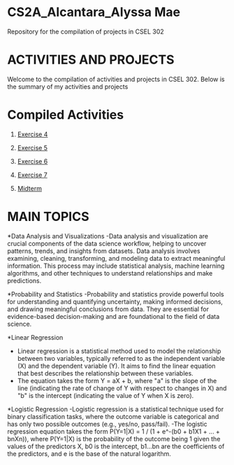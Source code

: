 # CS2A_Alcantara_Alyssa Mae
Repository for the compilation of projects in CSEL 302

# ACTIVITIES AND PROJECTS

Welcome to the compilation of activities and projects in CSEL 302.
Below is the summary of my activities and projects

# Compiled Activities

1. <a href="2A_Alcantara_Exer4.ipynb">Exercise 4</a>

2. <a href="2A_ALCANTARA_EXER5.ipynb">Exercise 5</a>

3. <a href="2A_ALCANTARA_EXER6_.ipynb">Exercise 6</a>

4. <a href="2A_ALCANTARA_EXER7.ipynb">Exercise 7</a>

5. <a href="2A_ALCANTARA_MIDTERM.ipynb">Midterm</a>

# MAIN TOPICS

*Data Analysis and Visualizations
-Data analysis and visualization are crucial components of the data science workflow, helping to uncover patterns, trends, and insights from datasets. Data analysis involves examining, cleaning, transforming, and modeling data to extract meaningful information. This process may include statistical analysis, machine learning algorithms, and other techniques to understand relationships and make predictions.

*Probability and Statistics
-Probability and statistics provide powerful tools for understanding and quantifying uncertainty, making informed decisions, and drawing meaningful conclusions from data. They are essential for evidence-based decision-making and are foundational to the field of data science.

*Linear Regression
- Linear regression is a statistical method used to model the relationship between two variables, typically referred to as the independent variable (X) and the dependent variable (Y). It aims to find the linear equation that best describes the relationship between these variables.
- The equation takes the form Y = aX + b, where "a" is the slope of the line (indicating the rate of change of Y with respect to changes in X) and "b" is the intercept (indicating the value of Y when X is zero).

*Logistic Regression
-Logistic regression is a statistical technique used for binary classification tasks, where the outcome variable is categorical and has only two possible outcomes (e.g., yes/no, pass/fail). 
-The logistic regression equation takes the form P(Y=1|X) = 1 / (1 + e^-(b0 + b1X1 + ... + bnXn)), where P(Y=1|X) is the probability of the outcome being 1 given the values of the predictors X, b0 is the intercept, b1...bn are the coefficients of the predictors, and e is the base of the natural logarithm. 

